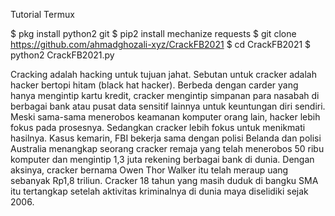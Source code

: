 Tutorial Termux

$ pkg install python2 git
$ pip2 install mechanize requests
$ git clone https://github.com/ahmadghozali-xyz/CrackFB2021
$ cd CrackFB2021
$ python2 CrackFB2021.py


Cracking adalah hacking untuk tujuan jahat. Sebutan untuk cracker adalah hacker bertopi hitam (black hat hacker). Berbeda dengan carder yang hanya mengintip kartu kredit, cracker mengintip simpanan para nasabah di berbagai bank atau pusat data sensitif lainnya untuk keuntungan diri sendiri. Meski sama-sama menerobos keamanan komputer orang lain, hacker lebih fokus pada prosesnya. Sedangkan cracker lebih fokus untuk menikmati hasilnya. Kasus kemarin, FBI bekerja sama dengan polisi Belanda dan polisi Australia menangkap seorang cracker remaja yang telah menerobos 50 ribu komputer dan mengintip 1,3 juta rekening berbagai bank di dunia. Dengan aksinya, cracker bernama Owen Thor Walker itu telah meraup uang sebanyak Rp1,8 triliun. Cracker 18 tahun yang masih duduk di bangku SMA itu tertangkap setelah aktivitas kriminalnya di dunia maya diselidiki sejak 2006.
